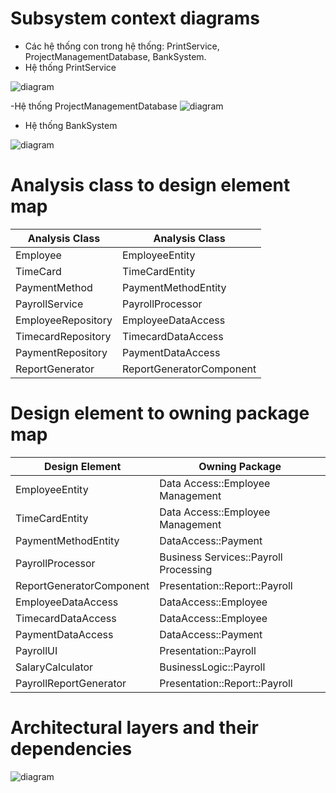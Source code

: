 # Subsystem context diagrams
- Các hệ thống con trong hệ thống: PrintService, ProjectManagementDatabase, BankSystem.
- Hệ thống PrintService
  
![diagram](https://www.planttext.com/api/plantuml/png/j5FBQiCm4BphAnPV-Y0nxTKO4vhq46WX4EXTaJUEg2ovqhh1jFco7lf9_ONAJXt7YNEi3WBjZ7PdPwMVh--98swfp1KZIGfXOQMc9TftAH0Oku8PhgL642OlZ4PD3jP6ARELEeFdbobmApQIK51faHLSlF8C8PWQJTRpqC8Jhz06yC70Bw6uSx3WLGqUaU9O70v9yaTkbiMt4XtvAqx9ulgcGNPinxfYSqrerzmBxjMIX_2yrzLHygAEjwanBvIf4ETf14loI3O2nnMtLGGpKwuKZY35j1GaZNPjx2Q21sCKSZsWx55xLwiB5jH5VUFOSFfDdqlfiBwaBdukhSCor6WvOJhpcuVzFg1sMQvSvGZp4wd7viMnQrbzoVzavU41MbIyOMzauO3hT3zVla_1pfzK62OdWu-WT7Y9sWuaEfZbMFzw_3aUmqd2LeE3hQGDQvC4Ts5u6y00t-sDmXHMLKU_hxd9mB-8G5XijB09whJ-fxy0003__mC0)

-Hệ thống ProjectManagementDatabase
![diagram](https://www.planttext.com/api/plantuml/png/j9EnJiCm48PtFyMDHA8la05LfKXqG49YOBuwHmXrxCXt6Ih4ap7qaVeAjOEfqZHf9IIy9F9zvyl_HTv_x-OiwAMjZP9A304yU_T1MfxGOaarMLcYu1gPb58GbZR8F4t1PqV5LP8aB1Plg6wCsnAjYXnUn5Usp7Be0SU-jYbGA5KUNUjvfFSMcX-Wl_KUuLVdDnGsbwvT6mep5iuPGjkT_zNBy90EFOyr0lrMJYtWrZjZxfsL-2H_cdxGsrd8BiNCqZUcAPKLyc-e2LRNVF_5zVzvZWdEtSncTqUTEQ3Mn4ny1GpL67U2clQY1l87qq4ywWsFKkazGE4VLwLbTK5_hs7ioip95l5ogGC0003__mC0)

- Hệ thống BankSystem
  
![diagram](https://www.planttext.com/api/plantuml/png/j5DDImCn4BtdLmozQCKMpsKfKgiWg1GAtgVPQRkOJPRC15sqlyo3Fyc_OBQVcrgFvX3Op9itRzxCVdz-NREWbr0Q9OKOWX7QbsdDGgLIPp2cUM49j2ihPyaAmzmPuruBku37vnj0hvU5a9RWILMeNt11qBbnLdp4aOS7hCbtu5r1FDeWCqomRe8jK9Rf_STmk0MlJ-MT9kQOKiRgvzrrPALMwb3itWhvEMfAQnNxv_j3IsrgyMXvJluks9pFKMiNh3o5SaP-05FniSLBmB9v7S3OXPcXoqqIQYcS7QDG3CIxEu2HSuRGdf1tQwElzIaVRilAk9fesrnqWTROr86JmbhXHE1HTyT23-4uT0cSqAMofs766yicthtLgVAMeLd6UsJL85Fr_sloVZyz6MpWl2mg1hJvPlmR3bQ_DwxV7oPxCO30z1VmU50HNELH4gisHVRHwq52kTF0y5h8KXtJTAxw_OiEnAnjsKCYxnQVSfZLAettUgSaxH9OgMkoUVD3_m000F__0m00)

# Analysis class to design element map
|Analysis Class|Analysis Class|
|--------------|--------------|
|Employee|EmployeeEntity|
|TimeCard|TimeCardEntity|
|PaymentMethod|PaymentMethodEntity|
|PayrollService|PayrollProcessor|
|EmployeeRepository|EmployeeDataAccess|
|TimecardRepository|TimecardDataAccess|
|PaymentRepository|PaymentDataAccess|
|ReportGenerator|ReportGeneratorComponent|

# Design element to owning package map
|Design Element|Owning Package|
|--------------|--------------|
|EmployeeEntity|Data Access::Employee Management|
|TimeCardEntity|Data Access::Employee Management|
|PaymentMethodEntity|DataAccess::Payment|
|PayrollProcessor|Business Services::Payroll Processing|
|ReportGeneratorComponent|Presentation::Report::Payroll|
|EmployeeDataAccess|DataAccess::Employee|
|TimecardDataAccess|DataAccess::Employee|
|PaymentDataAccess|DataAccess::Payment|
|PayrollUI|Presentation::Payroll|
|SalaryCalculator|BusinessLogic::Payroll|
|PayrollReportGenerator|Presentation::Report::Payroll|

# Architectural layers and their dependencies
![diagram](https://www.planttext.com/api/plantuml/png/V9D1JiCm44NtESKe-rw01IgKWYeLAG9wWC4TMgkE7TcJHOGu6GkEn1MmcwGnSTBih3SlF_vsVhz_bexHSbsgh49nmWD1NbXof1bP6WrRRCZcy9c1VuH2vw30nXgbTfliAnki-zf9JHvlpK6AArvXZV1pnaReXIfZ-OaqMUH_v1KLscQ5IjJgZEBC1sI4Eo7EiMdWkgoKQOZ2M3iLmJTPaa2xduJ-KqjVGSJ6iU_ew5hcMhFaPfItyda9wBAUYO-cfpxjqZ8i5hT9Tt03-SwHXOrctva8PvLdoLHGqnQ2_4WiZXVcN_DXPloqgC7l6GGuuoTT3dg7eDsxctd1w784lLjGn-RCyUK9Qh-YbahoyaH5SNFjeGIvW-rk9uhf-neEEh7IEgAIuakGc4lI-_2Z_W400F__0m00)


